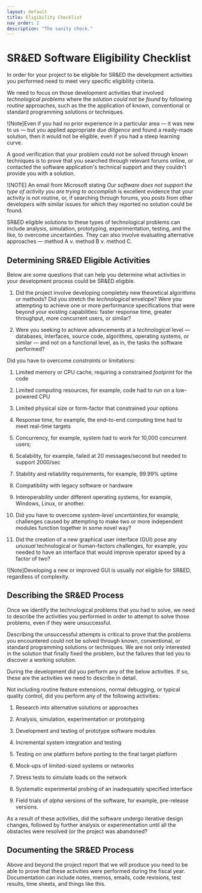 ```yaml
---
layout: default
title: Eligibility Checklist
nav_order: 2
description: "The sanity check."
---
```



SR&ED Software Eligibility Checklist
============================================


In order for your project to be eligible for SR&ED the development activities you performed need to meet very specific eligibility criteria.


We need to focus on those development activities that involved *technological problems* where the *solution could not be found* by following *routine* approaches,
such as the the application of known,
conventional or standard programming solutions or techniques.

![Note]Even if you had no prior experience in a particular area &mdash; it was new to us &mdash; but you applied appropriate *due diligence* and found a ready-made solution, then it would not be eligible, even if you had a steep learning curve.




A good verification that your problem could not be solved through known techniques is to prove that you searched through relevant forums online,
or contacted the software application's technical support and they couldn't provide you with a solution.

![NOTE] An email from Microsoft stating *Our software does not support the type of activity you are trying to accomplish* is excellent evidence that your activity is not routine, or, if searching through forums, you posts from other developers with similar issues for which they reported no solution could be found.

SR&ED eligible solutions to these types of technological problems can include analysis,
simulation,
prototyping,
experimentation,
testing,
and the like,
to overcome uncertainties.
They can also involve evaluating alternative approaches
&mdash;
method A v. method B v. method C.

Determining SR&ED Eligible Activities
----------------------------------------------------

Below are some questions that can help you determine what activities in your development process could be SR&ED eligible.

1. Did the project involve developing completely new theoretical algorithms or methods?
Did you stretch the *technological* envelope?
Were you attempting to achieve one or more performance specifications that were beyond your existing capabilities:
faster response time,
greater throughput,
more concurrent users,
or similar?

1. Were you seeking to achieve advancements at a *technological* level
&mdash;
databases,
interfaces,
source code,
algorithms,
operating systems,
or similar
&mdash;
and not on a functional level,
as in,
the tasks the software performed?

Did you have to overcome *constraints* or limitations:

1. Limited memory or CPU cache, requiring a constrained *footprint* for the code

1. Limited computing resources, for example, code had to run on a low-powered CPU

1. Limited physical size or form-factor that constrained your options

1. Response time, for example, the end-to-end computing time had to meet real-time targets

1. Concurrency, for example, system had to work for 10,000 concurrent users;

1. Scalability, for example, failed at 20 messages/second but needed to support 2000/sec

1. Stability and reliability requirements, for example, 99.99% uptime

1. Compatibility with legacy software or hardware

1. Interoperability under different operating systems, for example, Windows, Linux, or another.

1. Did you have to overcome *system-level uncertainties*,for example, challenges caused by attempting to make two or more independent modules function together in some novel way?

1. Did the creation of a new graphical user interface (GUI) pose any *unusual* technological or human-factors challenges, for example, you needed to have an interface that would improve operator speed by a factor of two?

![Note]Developing a new or improved GUI is usually *not* eligible for SR&ED, regardless of complexity.

Describing the SR&ED Process
------------------------------------

Once we identify the technological problems that you had to solve,
we need to describe the activities you performed in order to attempt to solve those problems,
even if they were unsuccessful.

Describing the unsuccessful attempts is critical to prove that the problems you encountered could not be solved through known,
conventional,
or standard programming solutions or techniques.
We are not only interested in the solution that finally fixed the problem,
but the failures that led you to discover a working solution.

During the development did you perform any of the below activities.
If so,
these are the activities we need to describe in detail.

Not including routine feature extensions,
normal debugging,
or typical quality control,
did you perform any of the following activities:

1.  Research into alternative solutions or approaches

1. Analysis, simulation, experimentation or prototyping

1. Development and testing of prototype software modules

1. Incremental system integration and testing

1. Testing on one platform before porting to the final target platform

1. Mock-ups of limited-sized systems or networks

1. Stress tests to simulate loads on the network

1. Systematic experimental probing of an inadequately specified interface

1. Field trials of *alpha* versions of the software, for example, pre-release versions.

As a result of these activities,
did the software undergo iterative design changes,
followed by further analysis or experimentation until all the obstacles were resolved (or the project was abandoned?

Documenting the SR&ED Process
-----------------------------------------


Above and beyond the project report that we will produce you need to be able to prove that these activities were performed during the fiscal year.
Documentation can include notes,
memos,
emails,
code revisions,
test results,
time sheets,
and things like this.
